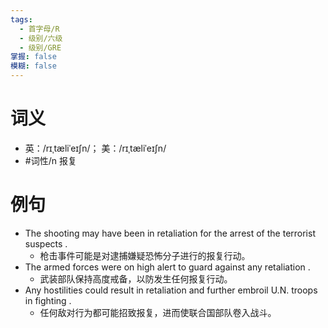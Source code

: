```yaml
---
tags:
  - 首字母/R
  - 级别/六级
  - 级别/GRE
掌握: false
模糊: false
---
```

# 词义
- 英：/rɪˌtæliˈeɪʃn/； 美：/rɪˌtæliˈeɪʃn/
- #词性/n  报复
# 例句
- The shooting may have been in retaliation for the arrest of the terrorist suspects .
	- 枪击事件可能是对逮捕嫌疑恐怖分子进行的报复行动。
- The armed forces were on high alert to guard against any retaliation .
	- 武装部队保持高度戒备，以防发生任何报复行动。
- Any hostilities could result in retaliation and further embroil U.N. troops in fighting .
	- 任何敌对行为都可能招致报复，进而使联合国部队卷入战斗。
